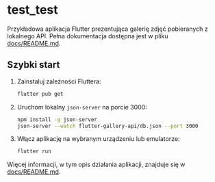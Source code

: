 # test_test

Przykładowa aplikacja Flutter prezentująca galerię zdjęć pobieranych z lokalnego API. Pełna dokumentacja dostępna jest w pliku [docs/README.md](docs/README.md).

## Szybki start

1. Zainstaluj zależności Fluttera:
   ```bash
   flutter pub get
   ```
2. Uruchom lokalny `json-server` na porcie 3000:
   ```bash
   npm install -g json-server
   json-server --watch flutter-gallery-api/db.json --port 3000
   ```
3. Włącz aplikację na wybranym urządzeniu lub emulatorze:
   ```bash
   flutter run
   ```

Więcej informacji, w tym opis działania aplikacji, znajduje się w [docs/README.md](docs/README.md).
